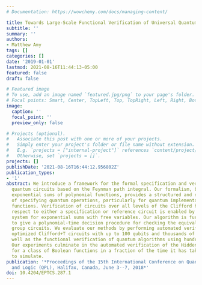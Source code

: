 ```yaml
---
# Documentation: https://wowchemy.com/docs/managing-content/

title: Towards Large-Scale Functional Verification of Universal Quantum Circuits
subtitle: ''
summary: ''
authors:
- Matthew Amy
tags: []
categories: []
date: '2019-01-01'
lastmod: 2021-08-16T11:44:13-05:00
featured: false
draft: false

# Featured image
# To use, add an image named `featured.jpg/png` to your page's folder.
# Focal points: Smart, Center, TopLeft, Top, TopRight, Left, Right, BottomLeft, Bottom, BottomRight.
image:
  caption: ''
  focal_point: ''
  preview_only: false

# Projects (optional).
#   Associate this post with one or more of your projects.
#   Simply enter your project's folder or file name without extension.
#   E.g. `projects = ["internal-project"]` references `content/project/deep-learning/index.md`.
#   Otherwise, set `projects = []`.
projects: []
publishDate: '2021-08-16T16:44:12.956802Z'
publication_types:
- '1'
abstract: We introduce a framework for the formal specification and verification of
  quantum circuits based on the Feynman path integral. Our formalism, built around
  exponential sums of polynomial functions, provides a structured and natural way
  of specifying quantum operations, particularly for quantum implementations of classical
  functions. Verification of circuits over all levels of the Clifford hierarchy with
  respect to either a specification or reference circuit is enabled by a novel rewrite
  system for exponential sums with free variables. Our algorithm is further shown
  to give a polynomial-time decision procedure for checking the equivalence of Clifford
  group circuits. We evaluate our methods by performing automated verification of
  optimized Clifford+T circuits with up to 100 qubits and thousands of T gates, as
  well as the functional verification of quantum algorithms using hundreds of qubits.
  Our experiments culminate in the automated verification of the Hidden Shift algorithm
  for a class of Boolean functions in a fraction of the time it has taken recent algorithms
  to simulate.
publication: '*Proceedings of the 15th International Conference on Quantum Physics
  and Logic (QPL), Halifax, Canada, June 3--7, 2018*'
doi: 10.4204/EPTCS.287.1
---
```

